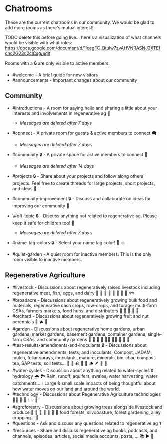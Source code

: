 # Chatrooms

These are the current chatrooms in our community. We would be glad to add more rooms as there's mutual interest!

TODO delete this before going live... here's a visualization of what channels would be visible with what roles:
https://docs.google.com/document/d/1lcegFC_Btulw7zvAHVNRASNJ3XTEfcnc2G23d2clCsg/edit

Rooms with a 🔒 are only visible to active members.

- \#welcome - A brief guide for new visitors
- \#announcements - Important changes about our community

## Community

- \#introductions - A room for saying hello and sharing a little about your interests and involvements in regenerative ag 🌟

  - _Messages are deleted after 7 days_
- \#connect - A private room for guests & active members to connect 🗨️
  - _Messages are deleted after 7 days_
- \#community 🔒 - A private space for active members to connect  💞
  - _Messages are deleted after 14 days_
- \#projects 🔒 - Share about your projects and follow along others' projects. Feel free to create threads for large projects, short projects, and ideas 📔
- \#community-improvement 🔒 - Discuss and collaborate on ideas for improving our community 👯
- \\#off-topic 🔒 - Discuss anything not related to regenerative ag. Please keep it safe for children too! 🎨
  - _Messages are deleted after 7 days_
- #name-tag-colors 🔒 - Select your name tag color! 🌈  ☺️
- \#quiet-garden - A quiet room for inactive members. This is the only room visible to inactive members.

## Regenerative Agriculture

- \#livestock - Discussions about regeneratively raised livestock including regenerative meat, fish, eggs, and dairy 🐑 🐔 🐄 🐷 🦆 🥩 🥚 🥛 🐟
- \#broadacre - Discussions about regeneratively growing bulk food and materials; regenerative cash crops, row-crops, and forage; multi-farm CSAs, farmers markets, food hubs, and distributors 🌽 🌾 🍅 🌿 🧵
- \#orchard - Discussions about regeneratively growing fruit and nut perennials 🍏 🫐 🌰
- \#garden - Discussions about regenerative home gardens, urban gardens, market gardens, basement gardens, container gardens, single-farm CSAs, and community gardens  🥬 🍏 🥕 🤱 👩‍🌾 👨‍👧 🍠 🍅 🍓
- \#test-results-amendments-and-inoculants 🔒 - Discussions about regenerative amendments, tests, and inoculants; Compost, JADAM, mulch, foliar sprays, inoculants, manure, minerals, bio-char, compost tea, SAP tests, soil tests...  🌷 🍂 🪨 🦠  💩 🪵 🪶 🫧 🔬
- \#water-cycles - Discussion about anything related to water-cycles & hydrology 🌧️ 🏞️  Rain, runoff,  aquifers, swales, water harvesting, water catchments... 💧  Large & small scale impacts of being thoughtful about how water moves on our land and around the world.
- \#technology  - Discussions about Regenerative Agriculture technologies 🧑‍💻 🎥 🌡️ 💧 💡 🚜
- \#agroforestry - Discussions about growing trees alongside livestock and produce 🌳 🐑 🍎 🥔 🌲 🌴 🐔 food forests, silvopasture, forest gardening, alley cropping... 🎋
- \#questions - Ask and discuss any questions related to regenerative ag ❓
- \#resources - Share and discuss regenerative ag books, podcasts, and channels, episodes, articles, social media accounts, posts, ... 📚 ▶️ 💬
